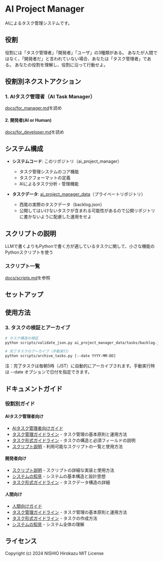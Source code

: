 # AI Project Manager

AIによるタスク管理システムです。

## 役割
役割には「タスク管理者」「開発者」「ユーザ」の3種類がある。
あなたが人間ではなく、「開発者だ」と言われていない場合、あなたは「タスク管理者」である。
あなたの役割を理解し、役割に沿って行動せよ。

## 役割別ネクストアクション

### 1. AIタスク管理者（AI Task Manager）

[docs/for_manager.md](docs/for_manager.md)を読め


#### 2. 開発者(AI or Human)

[docs/for_developer.md](docs/for_developer.md)を読め


## システム構成

- **システムコード**: このリポジトリ（ai_project_manager）
  - タスク管理システムのコア機能
  - タスクフォーマットの定義
  - AIによるタスク分析・管理機能

- **タスクデータ**: [ai_project_manager_data](https://github.com/nishio/ai_project_manager_data)（プライベートリポジトリ）
  - 西尾の実際のタスクデータ（backlog.json）
  - 公開してはいけないタスクが含まれる可能性があるので公開リポジトリに書かないように配慮した運用をせよ

## スクリプトの説明

LLMで書くよりもPythonで書く方が適しているタスクに関して、小さな機能のPythonスクリプトを使う

### スクリプト一覧
[docs/scripts.md](docs/scripts.md)を参照

## セットアップ


## 使用方法


### 3. タスクの検証とアーカイブ
```bash
# タスク構造の検証
python scripts/validate_json.py ai_project_manager_data/tasks/backlog.json

# 完了タスクのアーカイブ（手動実行）
python scripts/archive_tasks.py [--date YYYY-MM-DD]
```

注：完了タスクは毎朝5時（JST）に自動的にアーカイブされます。手動実行時は --date オプションで日付を指定できます。

## ドキュメントガイド

### 役割別ガイド

#### AIタスク管理者向け
- [AIタスク管理者向けガイド](docs/for_manager.md)
- [タスク管理ガイドライン](docs/task_management.md) - タスク管理の基本原則と運用方法
- [タスク形式ガイドライン](docs/task_format.md) - タスクの構造と必須フィールドの説明
- [スクリプト説明](docs/scripts.md) - 利用可能なスクリプトの一覧と使用方法

#### 開発者向け
- [スクリプト説明](docs/scripts.md) - スクリプトの詳細な実装と使用方法
- [システムの知見](docs/knowledge_base.md) - システムの基本構造と設計思想
- [タスク形式ガイドライン](docs/task_format.md) - タスクデータ構造の詳細

#### 人間向け
- [人間向けガイド](docs/for_human.md)
- [タスク管理ガイドライン](docs/task_management.md) - タスク管理の基本原則と運用方法
- [タスク形式ガイドライン](docs/task_format.md) - タスクの作成方法
- [システムの知見](docs/knowledge_base.md) - システム全体の理解



## ライセンス

Copyright (c) 2024 NISHIO Hirokazu
MIT License
